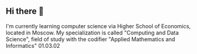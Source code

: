 ## Hi there 👋

I'm currently learning computer science via Higher School of Economics, located in Moscow.
My specialization is called "Computing and Data Science", field of study with the codifier "Applied Mathematics and Informatics" 01.03.02

<!--
**tap4touch/tap4touch** is a ✨ _special_ ✨ repository because its `README.md` (this file) appears on your GitHub profile.

Here are some ideas to get you started:

- 🔭 I’m currently working on ...
- 🌱 I’m currently learning ...
- 👯 I’m looking to collaborate on ...
- 🤔 I’m looking for help with ...
- 💬 Ask me about ...
- 📫 How to reach me: ...
- 😄 Pronouns: ...
- ⚡ Fun fact: ...
-->
